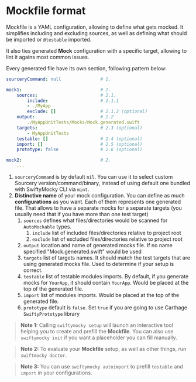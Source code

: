 # **Mockfile** format

Mockfile is a YAML configuration, allowing to define what gets mocked. It simplifies including and excluding sources, as well as defining what should be imported or `@testable` imported.

It  also ties generated **Mock** configuration with a specific target, allowing to lint it agains most common issues.

Every generated file have its own section, following pattern below:

```yaml
sourceryCommand: null               # 1.

mock1:                              # 2.
    sources:                        # 2.1.
        include:                    # 2.1.1
        - ./MyApp
        exclude: []                 # 2.1.2 (optional)
    output:                         # 2.2
        ./MyAppUnitTests/Mocks/Mock.generated.swift
    targets:                        # 2.3 (optional)
        - MyAppUnitTests
    testable: []                    # 2.4 (optional)
    import: []                      # 2.5 (optional)
    prototype: false                # 2.6 (optional)

mock2:                              # 2.
    ...
```

1. `sourceryCommand` is by default `nil`. You can use it to select custom Sourcery version/command/binary, instead of using default one bundled with SwiftyMocky CLI via `mint`.
2. **Distinctive name** of your mock configuration. You can define as much **configurations** as you want. Each of them represents one generated file. That allows to have a separate mocks for a separate targets (you usually need that if you have more than one test target)
    1. `sources` defines what files/directories would be scanned for `AutoMockable` types.
        1. `include` list of included files/directories relative to project root
        2. `exclude` list of excluded files/directories relative to project root
    2. `output` location and name of generated mocks file. If no name specified "Mock.generated.swift" would be used
    3. `targets` list of targets names. It should match the test targets that are using generated mocks file. Used to determine if your setup is correct.
    4. `testable` list of testable modules imports. By default, if you generate mocks for `YourApp`, it should contain `YourApp`. Would be placed at the top of the generated file.
    5. `import` list of modules imports. Would be placed at the top of the generated file.
    5. `prototype` default is `false`. Set `true` if you are going to use Carthage `SwiftyPrototype` library

> **Note 1:** Calling `swiftymocky setup` will launch an interactive tool helping you to create and prefill the **Mockfile**. You can also use `swiftymocky init` if you want a placeholder you can fill manually.

> **Note 2:** To evaluate your **Mockfile** setup, as well as other things, run `swiftmocky doctor`.

> **Note 3:** You can use `swiftymocky autoimport` to prefill `testable` and `import` in your configurations.